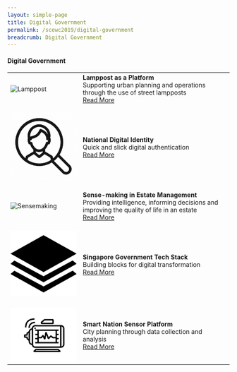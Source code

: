 ```yaml
---
layout: simple-page
title: Digital Government
permalink: /scewc2019/digital-government
breadcrumb: Digital Government
---
```


#### **Digital Government**

<table style="width: 100%;" border="0" cellpadding="10">
<tbody>
<tr>
<td style="width: 150px;"><img src="/images/jury/flemming-borreskov.png" alt="Lamppost" /><br></td>
<td><strong>Lamppost as a Platform</strong><br />Supporting urban planning and operations through the use of street lampposts<br><a href="/about/prize-jury/prize-council/flemming-borreskov/">Read More</a></td>
</tr>
<tr>
<td><br><img src="/images/National-Digital IdentityQR.png" alt="NDI" /><br></td>
<td><br><strong>National Digital Identity</strong><br />Quick and slick digital authentication<br><a href="/about/prize-jury/prize-council/chan-heng-chee/">Read More</a></td>
</tr>
<tr>
<td><br><img src="/images/jury/helen-clark.png" alt="Sensemaking" /><br></td>
<td><br><strong>Sense-making in Estate Management</strong><br />Providing intelligence, informing decisions and improving the quality of life in an estate<br><a href="/about/prize-jury/prize-council/helen-clark/">Read More</a></td>
</tr>
<tr>
<td><br><img src="/images/SGTSQR.png" alt="SGTS" /><br></td>
<td><br><strong>Singapore Government Tech Stack</strong><br />Building blocks for digital transformation<br><a href="/about/prize-jury/prize-council/park-won-soon/">Read More</a></td>
</tr>
<tr>
<td><br><img src="/images/Smart-Nation-Sensor PlatformQR.png" alt="SNSP" /><br></td>
<td><br><strong>Smart Nation Sensor Platform</strong><br />City planning through data collection and analysis<br><a href="/about/prize-jury/prize-council/ilmar-reepalu/">Read More</a></td>
</tr> 
</tbody>
</table>
